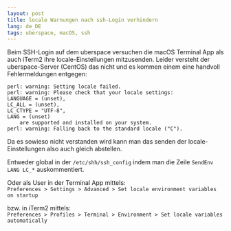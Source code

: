 ```yaml
---
layout: post
title: locale Warnungen nach ssh-Login verhindern
lang: de_DE
tags: uberspace, macOS, ssh
---
```


Beim SSH-Login auf dem uberspace versuchen die macOS Terminal App als auch iTerm2 ihre locale-Einstellungen mitzusenden. Leider versteht der uberspace-Server (CentOS) das nicht und es kommen einem eine handvoll Fehlermeldungen entgegen:

    perl: warning: Setting locale failed.  
    perl: warning: Please check that your locale settings:  
    LANGUAGE = (unset),  
    LC_ALL = (unset),  
    LC_CTYPE = "UTF-8",  
    LANG = (unset)  
        are supported and installed on your system.
    perl: warning: Falling back to the standard locale ("C").  

Da es sowieso nicht verstanden wird kann man das senden der locale-Einstellungen also auch gleich abstellen.

Entweder global in der `/etc/shh/ssh_config` indem man die Zeile `SendEnv LANG LC_*` auskommentiert.

Oder als User in der Terminal App mittels:   
`Preferences > Settings > Advanced > Set locale environment variables on startup`

bzw. in iTerm2 mittels:   
`Preferences > Profiles > Terminal > Environment > Set locale variables automatically`
